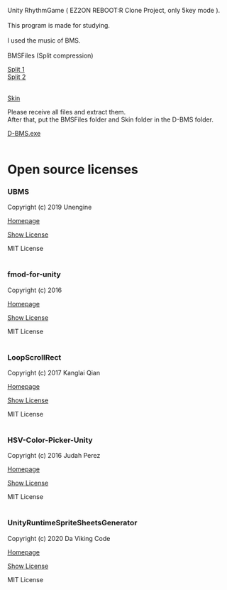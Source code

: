 Unity RhythmGame ( EZ2ON REBOOT:R Clone Project, only 5key mode ).<br/><br/>
This program is made for studying.<br/><br/>
I used the music of BMS.<br/><br/>
BMSFiles (Split compression)

[Split 1](https://drive.google.com/file/d/1MsVWi05RvcjZ_EmvcUKVaqUSgCJb3BoE/view?usp=sharing)<br/>
[Split 2](https://drive.google.com/file/d/1SoAeNFzinZbCslS-G3xqeQWSJq306WOm/view?usp=sharing)<br/><br/>

[Skin](https://drive.google.com/file/d/1FIo0vpQthrL_M-R2k-rchafk3xxEbDBh/view?usp=sharing)

Please receive all files and extract them.<br/>
After that, put the BMSFiles folder and Skin folder in the D-BMS folder.<br/>

[D-BMS.exe](https://drive.google.com/file/d/16gxsS18lBDT4l4_GiFBxuOnzRo_kNeKC/view?usp=sharing) <br/><br/>

# Open source licenses

### UBMS

Copyright (c) 2019 Unengine

[Homepage](https://github.com/Unengine/UBMS)

[Show License](https://github.com/Unengine/UBMS/blob/master/LICENSE)

MIT License
<br/><br/>
### fmod-for-unity

Copyright (c) 2016

[Homepage](https://github.com/fmod/fmod-for-unity)

[Show License](https://github.com/fmod/fmod-for-unity/blob/2.02/LICENSE)

MIT License
<br/><br/>
### LoopScrollRect

Copyright (c) 2017 Kanglai Qian

[Homepage](https://github.com/qiankanglai/LoopScrollRect)

[Show License](https://github.com/qiankanglai/LoopScrollRect/blob/master/LICENSE)

MIT License
<br/><br/>
### HSV-Color-Picker-Unity

Copyright (c) 2016 Judah Perez

[Homepage](https://github.com/judah4/HSV-Color-Picker-Unity)

[Show License](https://github.com/judah4/HSV-Color-Picker-Unity/blob/master/LICENSE)

MIT License
<br/><br/>
### UnityRuntimeSpriteSheetsGenerator

Copyright (c) 2020 Da Viking Code

[Homepage](https://github.com/DaVikingCode/UnityRuntimeSpriteSheetsGenerator)

[Show License](https://github.com/DaVikingCode/UnityRuntimeSpriteSheetsGenerator/blob/master/LICENSE.txt)

MIT License
